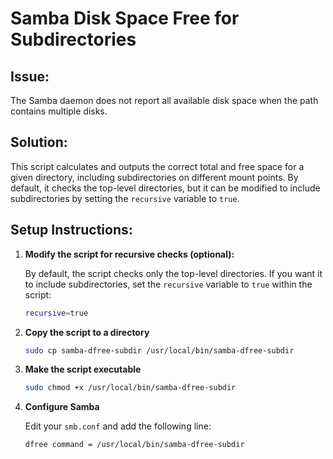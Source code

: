 # Samba Disk Space Free for Subdirectories

## Issue:
The Samba daemon does not report all available disk space when the path contains multiple disks.

## Solution:
This script calculates and outputs the correct total and free space for a given directory, including subdirectories on different mount points. By default, it checks the top-level directories, but it can be modified to include subdirectories by setting the `recursive` variable to `true`.

## Setup Instructions:

1. **Modify the script for recursive checks (optional):**

    By default, the script checks only the top-level directories. If you want it to include subdirectories, set the `recursive` variable to `true` within the script:

    ```bash
    recursive=true
    ```

2. **Copy the script to a directory**

    ```bash
    sudo cp samba-dfree-subdir /usr/local/bin/samba-dfree-subdir
    ```

3. **Make the script executable**

    ```bash
    sudo chmod +x /usr/local/bin/samba-dfree-subdir
    ```

4. **Configure Samba**

    Edit your `smb.conf` and add the following line:

    ```bash
    dfree command = /usr/local/bin/samba-dfree-subdir
    ```

